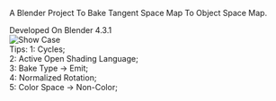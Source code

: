 A Blender Project To Bake Tangent Space Map To Object Space Map.

Developed On Blender 4.3.1  
![Show Case](https://github.com/cosydark/NormalMapBaker/edit/main/ShowCase.jpg)  
Tips:
  1: Cycles;  
  2: Active Open Shading Language;  
  3: Bake Type -> Emit;  
  4: Normalized Rotation;  
  5: Color Space -> Non-Color;  
